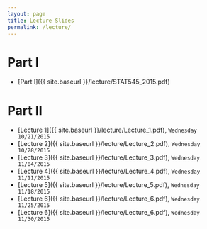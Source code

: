 ```yaml
---
layout: page
title: Lecture Slides
permalink: /lecture/
---
```


# **Part I**

- [Part I]({{ site.baseurl }}/lecture/STAT545_2015.pdf)

# **Part II**

- [Lecture 1]({{ site.baseurl }}/lecture/Lecture_1.pdf), `Wednesday 10/21/2015`
- [Lecture 2]({{ site.baseurl }}/lecture/Lecture_2.pdf), `Wednesday 10/28/2015`
- [Lecture 3]({{ site.baseurl }}/lecture/Lecture_3.pdf), `Wednesday 11/04/2015`
- [Lecture 4]({{ site.baseurl }}/lecture/Lecture_4.pdf), `Wednesday 11/11/2015`
- [Lecture 5]({{ site.baseurl }}/lecture/Lecture_5.pdf), `Wednesday 11/18/2015`
- [Lecture 6]({{ site.baseurl }}/lecture/Lecture_6.pdf), `Wednesday 11/25/2015`
- [Lecture 6]({{ site.baseurl }}/lecture/Lecture_6.pdf), `Wednesday 11/30/2015`